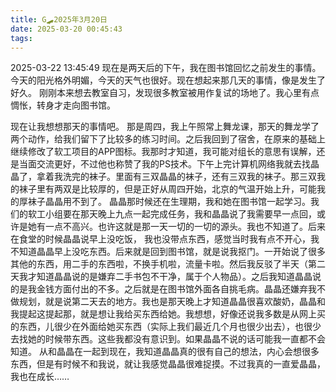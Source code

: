 ```yaml
---
title: G🛹2025年3月20日
date: 2025-03-20 00:45:43
tags:
---
```


2025-03-22 13:45:49
现在是两天后的下午，我在图书馆回忆之前发生的事情。
今天的阳光格外明媚，今天的天气也很好。现在想起来那几天的事情，像是发生了好久。
刚刚本来想去教室自习，发现很多教室被用作复试的场地了。我心里有点惆怅，转身才走向图书馆。

现在让我想想那天的事情吧。
那是周四，我上午照常上舞龙课，那天的舞龙学了两个动作，给我们留下了比较多的练习时间。之后我回到了宿舍，在原来的基础上继续修改了软工项目的APP图标。我那时才知道，我可能对组长的意思有误解，还是当面交流更好，不过他也称赞了我的PS技术。下午上完计算机网络我就去找晶晶了，拿着我洗完的袜子。里面有三双晶晶的袜子，还有三双我的袜子。那三双我的袜子里有两双是比较厚的，但是正好从周四开始，北京的气温开始上升，可能我的厚袜子晶晶用不到了。
晶晶那时候还在生理期，我和她在图书馆一起学习。我们的软工小组要在那天晚上九点一起完成任务，我和晶晶说了我需要早一点回，或许是她有一点不高兴。也许这就是那一天一切的一切的源头。我也不知道了。后来在食堂的时候晶晶说早上没吃饭， 我也没带点东西，感觉当时我有点不开心，我不知道晶晶早上没吃东西。后来就是回到图书馆，就是说我抠门。一开始说了很多其他的东西，用二手的东西啦，不换手机啦，流量卡啦。然后我反驳了半天（第二天我才知道晶晶说的是嫌弃二手书包不干净，属于个人物品）。之后我知道晶晶说的是我金钱方面付出的不多。之后就是在图书馆外面各自挑毛病。晶晶还嫌弃我不做规划，就是说第二天去的地方。我也是那天晚上才知道晶晶很喜欢酸奶，晶晶和我提起这提起那，就是想让我给买东西给她。我想想，好像还说我多数是从网上买的东西，儿很少在外面给她买东西（实际上我们最近几个月也很少出去），也很少去找她的时候带东西。这些我都没有意识到。如果晶晶不说的话可能我一直都不会知道。
从和晶晶在一起到现在，我知道晶晶真的很有自己的想法，内心会想很多东西，但是有时候不和我说，就让我感觉晶晶很难捉摸。不过我真的一直爱晶晶，我也在成长……
